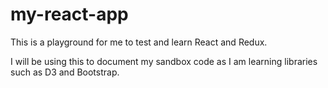 # my-react-app
This is a playground for me to test and learn React and Redux. 

I will be using this to document my sandbox code as I am learning libraries such as D3 and Bootstrap. 
